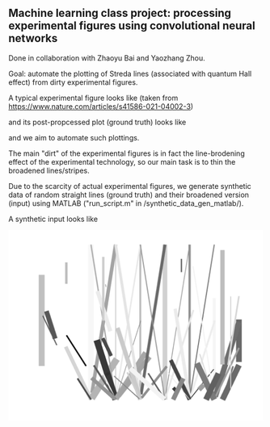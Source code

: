 ## Machine learning class project: processing experimental figures using convolutional neural networks 

Done in collaboration with Zhaoyu Bai and Yaozhang Zhou.

Goal: automate the plotting of Streda lines (associated with quantum Hall effect) from dirty experimental figures.

A typical experimental figure looks like (taken from https://www.nature.com/articles/s41586-021-04002-3)


 and its post-propcessed plot (ground truth) looks like 


and we aim to automate such plottings.

The main "dirt" of the experimental figures is in fact the line-brodening effect of the experimental technology,  so our main task is to thin the broadened lines/stripes.

Due to the scarcity of actual experimental figures,  we generate synthetic data of random straight lines (ground truth) and their broadened version (input) using MATLAB ("run_script.m" in /synthetic_data_gen_matlab/).  

A synthetic input looks like

![Alt text](/thick_lines_synthetic/run_001.png?raw=true "synthetic input") 
